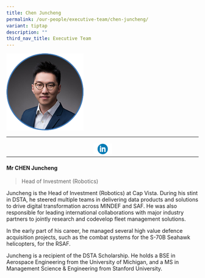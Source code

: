 ```yaml
---
title: Chen Juncheng
permalink: /our-people/executive-team/chen-juncheng/
variant: tiptap
description: ""
third_nav_title: Executive Team
---
```

<p></p><div class="isomer-image-wrapper"><img style="width: 40%;" height="auto" width="100%" alt="" src="/images/Executive Team/Chen_Juncheng.png"></div><table><tbody><tr><th rowspan="1" colspan="1"><p></p><a class="isomer-image-wrapper" href="https://www.linkedin.com/in/juncheng-c"><img style="width: 10%;" height="auto" width="100%" alt="" src="/images/Executive Team/linkedin_logo_optimized.png"></a></th></tr></tbody></table><h4><strong>Mr CHEN Juncheng</strong></h4><blockquote><p>Head of Investment (Robotics)</p></blockquote><p>Juncheng is the Head of Investment (Robotics) at Cap Vista. During his stint in DSTA, he steered multiple teams in delivering data products and solutions to drive digital transformation across MINDEF and SAF. He was also responsible for leading international collaborations with major industry partners to jointly research and codevelop fleet management solutions.</p><p></p><p></p><p>In the early part of his career, he managed several high value defence acquisition projects, such as the combat systems for the S-70B Seahawk helicopters, for the RSAF.</p><p></p><p></p><p>Juncheng is a recipient of the DSTA Scholarship. He holds a BSE in Aerospace Engineering from the University of Michigan, and a MS in Management Science &amp; Engineering from Stanford University.</p><p></p>